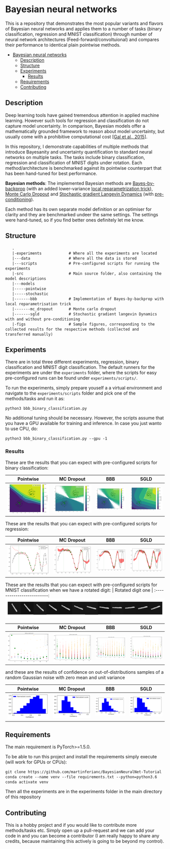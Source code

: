 # Bayesian neural networks

This is a repository that demonstrates the most popular variants and flavors of Bayesian neural networks and applies them to a number of tasks (binary classification, regression and MNIST classification) through number of neural network architectures (Feed-forward/convoltuional) and compares their performance to identical plain pointwise methods. 

- [Bayesian neural networks](#bayesian-neural-networks)
  - [Description](#description)
  - [Structure](#structure)
  - [Experiments](#experiments)
    - [Results](#results)
  - [Requirements](#requirements)
  - [Contributing](#contributing)


## Description

Deep learning tools have gained tremendous attention in applied machine learning. However such tools for regression and classification do not capture model uncertainty. In comparison, Bayesian models offer a mathematically grounded framework to reason about model uncertainty, but usually come with a prohibitive computational cost [\[Gal et al., 2015\]](https://arxiv.org/abs/1506.02142).

In this repository, I demonstrate capabilities of multiple methods that introduce Bayesanity and uncertainty quantification to standard neural networks on multiple tasks. The tasks include binary classification, regression and classification of MNIST digits under rotation. Each method/architecture is benchmarked against its pointwise counterpart that has been hand-tuned for best performance.

**Bayesian methods**: The implemented Bayesian methods are [Bayes-by-backprop](https://arxiv.org/abs/1505.05424) (with an added lower-variance [local reparametrization trick](https://arxiv.org/abs/1506.02557)), [Monte Carlo Dropout](https://arxiv.org/abs/1506.02142) and [Stochastic gradient Langevin Dynamics](https://www.ics.uci.edu/~welling/publications/papers/stoclangevin_v6.pdf) (with [pre-conditioning](https://arxiv.org/abs/1512.07666)).

Each method has its own separate model definition or an optimiser for clarity and they are benchmarked undeer the same settings. The settings were hand-tuned, so if you find better ones definitely let me know.

## Structure

```
   .
   |-experiments            # Where all the experiments are located
   |---data                 # Where all the data is stored
   |---scripts              # Pre-configured scripts for running the experiments
   |-src                    # Main source folder, also containing the model descriptions
   |---models
   |-----pointwise
   |-----stochastic
   |-------bbb              # Implementation of Bayes-by-backprop with local reparametrisation trick
   |-------mc_dropout       # Monte carlo dropout
   |-------sgld             # Stochastic gradient langevin Dynamics with and without pre-conditioning
   |-figs                   # Sample figures, corresponding to the collected results for the respective methods (collected and transferred manually)
```

## Experiments

There are in total three different experiments, regression, binary classification and MNIST digit classification. The default runners for the experiments are under the `experiments` folder, where the scripts for easy pre-configured runs can be found under `experiments/scripts/`.

To run the experiments, simply prepare youself a a virtual environment and navigate to the `experiments/scripts` folder and pick one of the methods/tasks and run it as:

```
python3 bbb_binary_classification.py
```

No additional tuning should be necessary. However, the scripts assume that you have a GPU available for training and inference. In case you just wanto to use CPU, do:

```
python3 bbb_binary_classification.py --gpu -1
```

### Results 

These are the results that you can expect with pre-configured scripts for binary classification:

| Pointwise            |  MC Dropout | BBB | SGLD |
:-------------------------:|:-------------------------:|:-------------------------:|:-------------------------:
![](figs/pointwise/probability.png) | ![](figs/stochastic/mc_dropout/probability.png) | ![](figs/stochastic/bbb/probability.png) | ![](figs/stochastic/sgld/probability.png)
 
These are the results that you can expect with pre-configured scripts for regression:

| Pointwise            |  MC Dropout | BBB | SGLD |
:-------------------------:|:-------------------------:|:-------------------------:|:-------------------------:
![](figs/pointwise/regression.png) | ![](figs/stochastic/mc_dropout/regression.png) | ![](figs/stochastic/bbb/regression.png) | ![](figs/stochastic/sgld/regression.png)

These are the results that you can expect with pre-configured scripts for MNIST classification when we have a rotated digit:
| Rotated digit one           | 
:-------------------------:
![](figs/pointwise/rotated_one.png) 

| Pointwise            |  MC Dropout | BBB | SGLD |
:-------------------------:|:-------------------------:|:-------------------------:|:-------------------------:
![](figs/pointwise/rotated_digit_uncertainty.png) | ![](figs/stochastic/mc_dropout/rotated_digit_uncertainty.png) | ![](figs/stochastic/bbb/rotated_digit_uncertainty.png) | ![](figs/stochastic/sgld/rotated_digit_uncertainty.png)

and these are the results of confidence on out-of-distributions samples of a random Gaussian noise with zero mean and unit variance

| Pointwise            |  MC Dropout | BBB | SGLD |
:-------------------------:|:-------------------------:|:-------------------------:|:-------------------------:
![](figs/pointwise/certainty_random.png) | ![](figs/stochastic/mc_dropout/certainty_random.png) | ![](figs/stochastic/bbb/certainty_random.png) | ![](figs/stochastic/sgld/certainty_random.png)


## Requirements

The main requirement is PyTorch>=1.5.0.

To be able to run this project and install the requirements simply execute (will work for GPUs or CPUs):

```
git clone https://github.com/martinferianc/BayesianNeuralNet-Tutorial
conda create --name venv --file requirements.txt --python=python3.6
conda activate venv
```

Then all the experiments are in the experiments folder in the main directory of this repository


## Contributing

This is a hobby project and if you would like to contribute more methods/tasks etc. Simply open up a pull-request and we can add your code in and you can become a contributor (I am really happy to share any credits, because maintaining this actively is going to be beyond my control).